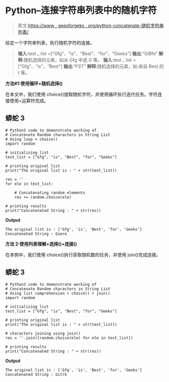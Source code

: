 # Python–连接字符串列表中的随机字符

> 原文:[https://www . geesforgeks . org/python-concatenate-随机字符串列表/](https://www.geeksforgeeks.org/python-concatenate-random-characters-in-string-list/)

给定一个字符串列表，执行随机字符的连接。

> **输入**:test _ list =[“Gfg”、“is”、“Best”、“for”、“Geeks”]
> **输出**:“GiBfe”
> **解释**:随机选择的元素，如从 Gfg 中选 G 等。
> **输入**:test _ list =[“Gfg”、“is”、“Best”]
> **输出**:“FST”
> **解释**:随机选择的元素，如:来自 Best 的 t 等。

**方法#1:使用循环+随机选择()**

在本文中，我们使用 choice()提取随机字符，并使用循环执行迭代任务。字符连接使用+运算符完成。

## 蟒蛇 3

```
# Python3 code to demonstrate working of
# Concatenate Random characters in String List
# Using loop + choice()
import random

# initializing list
test_list = ["Gfg", "is", "Best", "for", "Geeks"]

# printing original list
print("The original list is : " + str(test_list))

res = ''
for ele in test_list:

    # Concatenating random elements
    res += random.choice(ele)

# printing results
print("Concatenated String : " + str(res))
```

**Output**

```
The original list is : ['Gfg', 'is', 'Best', 'for', 'Geeks']
Concatenated String : Gsere
```

**方法 2:使用列表理解+选择()+连接()**

在本例中，我们使用 choice()执行获取随机数的任务，并使用 join()完成连接。

## 蟒蛇 3

```
# Python3 code to demonstrate working of
# Concatenate Random characters in String List
# Using list comprehension + choice() + join()
import random

# initializing list
test_list = ["Gfg", "is", "Best", "for", "Geeks"]

# printing original list
print("The original list is : " + str(test_list))

# characters joining using join()
res = ''.join([random.choice(ele) for ele in test_list])

# printing results
print("Concatenated String : " + str(res))
```

**Output**

```
The original list is : ['Gfg', 'is', 'Best', 'for', 'Geeks']
Concatenated String : Gitrk
```